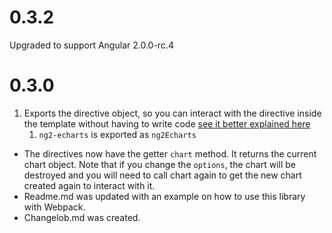 # 0.3.2
Upgraded to support Angular 2.0.0-rc.4

# 0.3.0

1. Exports the directive object, so you can interact with the directive inside the template without having to write code [see it better explained here](http://blog.thoughtram.io/angular/2016/03/21/template-driven-forms-in-angular-2.html)
	1. `ng2-echarts` is exported as `ng2Echarts`
- The directives now have the getter `chart` method. It returns the current chart object. Note that if you change the `options`, the chart will be destroyed and you will need to call chart again to get the new chart created again to interact with it.
- Readme.md was updated with an example on how to use this library with Webpack.
- Changelob.md was created.
